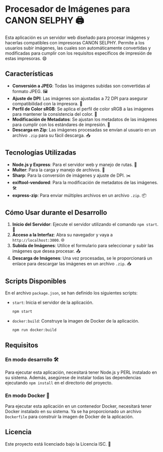 # Procesador de Imágenes para CANON SELPHY 🖨️

Esta aplicación es un servidor web diseñado para procesar imágenes y hacerlas compatibles con impresoras CANON SELPHY. Permite a los usuarios subir imágenes, las cuales son automáticamente convertidas y modificadas para cumplir con los requisitos específicos de impresión de estas impresoras. 😄

## Características

- **Conversión a JPEG**: Todas las imágenes subidas son convertidas al formato JPEG. 🖼️
- **Ajuste de DPI**: Las imágenes son ajustadas a 72 DPI para asegurar compatibilidad con la impresora. 📏
- **Perfil de Color sRGB**: Se aplica el perfil de color sRGB a las imágenes para mantener la consistencia del color. 🌈
- **Modificación de Metadatos**: Se ajustan los metadatos de las imágenes para cumplir con los estándares de impresión. 📝
- **Descarga en Zip**: Las imágenes procesadas se envían al usuario en un archivo `.zip` para su fácil descarga. 📥

## Tecnologías Utilizadas

- **Node.js y Express**: Para el servidor web y manejo de rutas. 🚀
- **Multer**: Para la carga y manejo de archivos. 📂
- **Sharp**: Para la conversión de imágenes y ajuste de DPI. ✂️
- **exiftool-vendored**: Para la modificación de metadatos de las imágenes. 🛠️
- **express-zip**: Para enviar múltiples archivos en un archivo `.zip`. 📦

## Cómo Usar durante el Desarrollo

1. **Inicio del Servidor**: Ejecute el servidor utilizando el comando `npm start`. 🏁
2. **Acceso a la Interfaz**: Abra su navegador y vaya a `http://localhost:3000`. 🌐
3. **Subida de Imágenes**: Utilice el formulario para seleccionar y subir las imágenes que desea procesar. 📤
4. **Descarga de Imágenes**: Una vez procesadas, se le proporcionará un enlace para descargar las imágenes en un archivo `.zip`. 📥

## Scripts Disponibles

En el archivo `package.json`, se han definido los siguientes scripts:

- `start`: Inicia el servidor de la aplicación.
  
    ```sh
    npm start
    ```
- `docker:build`: Construye la imagen de Docker de la aplicación.
  
    ```sh
    npm run docker:build
    ```

## Requisitos

### En modo desarrollo 🛠️
Para ejecutar esta aplicación, necesitará tener Node.js y PERL instalado en su sistema. Además, asegúrese de instalar todas las dependencias ejecutando `npm install` en el directorio del proyecto.

### En modo Docker 🐳
Para ejecutar esta aplicación en un contenedor Docker, necesitará tener Docker instalado en su sistema. Ya se ha proporcionado un archivo `Dockerfile` para construir la imagen de Docker de la aplicación.


## Licencia

Este proyecto está licenciado bajo la Licencia ISC. 📄
